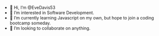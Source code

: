 - 👋 Hi, I’m @EveDavis53
- 👀 I’m interested in Software Development.
- 🌱 I’m currently learning Javascript on my own, but hope to join a coding bootcamp someday.
- 💞️ I’m looking to collaborate on anything.
<!---- 📫 How to reach me --->

<!---
EveDavis53/EveDavis53 is a ✨ special ✨ repository because its `README.md` (this file) appears on your GitHub profile.
You can click the Preview link to take a look at your changes.
--->
